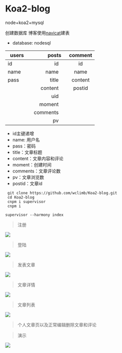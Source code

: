 # Koa2-blog
node+koa2+mysql

创建数据库 博客使用[navicat](https://www.navicat.com.cn/)建表



* database: nodesql

 | users   | posts    |  comment  |
| -------- | -----:   | :----: |
| id        | id      |   id    |
| name        | name      |   name    |
| pass        | title      |   content    |
|         | content      |   postid    |
|         | uid      |       |
|         | moment      |       |
|         | comments      |       |
|        | pv      |       |

* id主键递增
* name: 用户名
* pass：密码
* title：文章标题
* content：文章内容和评论
* moment：创建时间
* comments：文章评论数
* pv：文章浏览数
* postid：文章id

```
 git clone https://github.com/wclimb/Koa2-blog.git
 cd Koa2-blog
 cnpm i supervisor
 cnpm i 
```
```
supervisor --harmony index
```


> 注册

![](http://oswpupqu5.bkt.clouddn.com/signup.png)

> 登陆

![](http://oswpupqu5.bkt.clouddn.com/signin.png)

> 发表文章

![](http://oswpupqu5.bkt.clouddn.com/create.png)

> 文章详情

![](http://oswpupqu5.bkt.clouddn.com/postcontent.png)

> 文章列表

![](http://oswpupqu5.bkt.clouddn.com/posts.png)

> 个人文章页以及正常编辑删除文章和评论

> 演示

![](http://oswpupqu5.bkt.clouddn.com/blog.gif)
